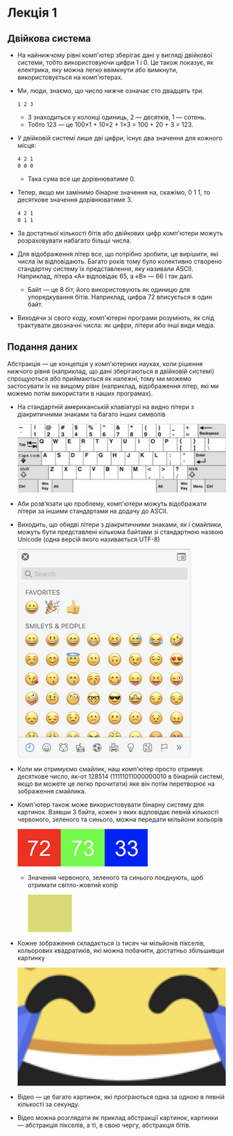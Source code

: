 # Лекція 1

## Двійкова система

-   На найнижчому рівні комп'ютер зберігає дані у вигляді двійкової системи, тобто використовуючи цифри 1 і 0. Це також показує, як електрика, яку можна легко ввімкнути або вимкнути, використовується на комп'ютерах.

-   Ми, люди, знаємо, що число нижче означає сто двадцять три.

    ```
    1 2 3
    ```

    -   3 знаходиться у колонці одиниць, 2 — десятків, 1 — сотень.
    -   Тобто 123 — це 100×1 + 10×2 + 1×3 = 100 + 20 + 3 = 123.

-   У двійковій системі лише дві цифри, існує два значення для кожного місця:

    ```
    4 2 1
    0 0 0
    ```

    -   Така сума все ще дорівнюватиме 0.

-   Тепер, якщо ми замінимо бінарне значення на, скажімо, 0 1 1, то десяткове значення дорівнюватиме 3.

    ```
    4 2 1
    0 1 1
    ```

-   За достатньої кількості бітів або двійкових цифр комп'ютери можуть розраховувати набагато більші числа.
-   Для відображення літер все, що потрібно зробити, це вирішити, які числа їм відповідають. Багато років тому було колективно створено стандартну систему їх представлення, яку називали ASCII. Наприклад, літера «А» відповідає 65, а «В» — 66 і так далі.
    -   Байт — це 8 біт, його використовують як одиницю для упорядкування бітів. Наприклад, цифра 72 вписується в один байт.
-   Виходячи зі свого коду, комп'ютерні програми розуміють, як слід трактувати двозначні числа: як цифри, літери або інші види медіа.

## Подання даних

Абстракція — це концепція у комп'ютерних науках, коли рішення нижчого рівня (наприклад, що дані зберігаються в двійковій системі) спрощуються або приймаються як належні, тому ми можемо застосувати їх на вищому рівні (наприклад, відображення літер, які ми можемо потім використати в наших програмах).

-   На стандартній американській клавіатурі на видно літери з діакритичними знаками та багато інших символів

    <img src="./_images/keyboard.png">

-   Аби розв’язати цю проблему, комп'ютери можуть відображати літери за іншими стандартами на додачу до ASCII.
-   Виходить, що обидві літери з діакритичними знаками, як і смайлики, можуть бути представлені кількома байтами зі стандартною назвою Unicode (одна версій якого називається UTF-8)

    <img src="./_images/emoji.png">

-   Коли ми отримуємо смайлик, наш комп'ютер просто отримує десяткове число, як-от 128514 (11111011000000010 в бінарній системі, якщо ви можете це легко прочитати) яке він потім перетворює на зображення смайлика.

-   Комп'ютер також може використовувати бінарну систему для картинок. Взявши 3 байта, кожен з яких відповідає певній кількості червоного, зеленого та синього, можна передати мільйони кольорів

    <img src="./_images/rgb.png">

    -   Значення червоного, зеленого та синього поєднують, щоб отримати світло-жовтий колір

        <img src="./_images/rgb_combined.png">

-   Кожне зображення складається із тисяч чи мільйонів пікселів, кольорових квадратиків, які можна побачити, достатньо збільшивши картинку

    <img src="./_images/emoji_zoomed.png">

-   Відео — це багато картинок, які програються одна за одною в певній кількості за секунду.
-   Відео можна розглядати як приклад абстракції картинок, картинки — абстракція пікселів, а ті, в свою чергу, абстракція бітів.
